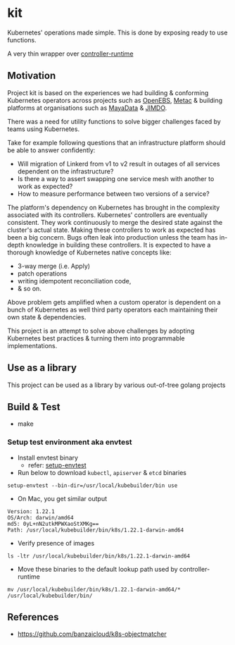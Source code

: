 # kit
Kubernetes' operations made simple. This is done by exposing ready to use
functions.

A very thin wrapper over [controller-runtime](https://github.com/kubernetes-sigs/controller-runtime)

## Motivation
Project kit is based on the experiences we had building & conforming Kubernetes
operators across projects such as [OpenEBS](https://github.com/openebs),
[Metac](https://github.com/AmitKumarDas/metac) & building platforms at 
organisations such as [MayaData](https://mayadata.io/) & 
[JIMDO](https://www.jimdo.com/).

There was a need for utility functions to solve bigger challenges faced by teams
using Kubernetes.

Take for example following questions that an infrastructure platform should be
able to answer confidently:

- Will migration of Linkerd from v1 to v2 result in outages of all services
  dependent on the infrastructure?
- Is there a way to assert swapping one service mesh with another to work as
  expected?
- How to measure performance between two versions of a service?

The platform's dependency on Kubernetes has brought in the complexity associated
with its controllers. Kubernetes' controllers are eventually consistent. They
work continuously to merge the desired state against the cluster's actual state.
Making these controllers to work as expected has been a big concern. Bugs often
leak into production unless the team has in-depth knowledge in building these
controllers. It is expected to have a thorough knowledge of Kubernetes native
concepts like:

- 3-way merge (i.e. Apply)
- patch operations
- writing idempotent reconciliation code,
- & so on.

Above problem gets amplified when a custom operator is dependent on a bunch of
Kubernetes as well third party operators each maintaining their own state &
dependencies.

This project is an attempt to solve above challenges by adopting Kubernetes best
practices & turning them into programmable implementations.

## Use as a library
This project can be used as a library by various out-of-tree golang projects

## Build & Test
- make

### Setup test environment aka envtest
- Install envtest binary
  - refer: [setup-envtest](https://github.com/kubernetes-sigs/controller-runtime/tree/v0.10.3/tools/setup-envtest)
- Run below to download `kubectl`, `apiserver` & `etcd` binaries
```shell
setup-envtest --bin-dir=/usr/local/kubebuilder/bin use
```
- On Mac, you get similar output
```shell
Version: 1.22.1
OS/Arch: darwin/amd64
md5: 0yL+nN2utkMPWXaoStXMKg==
Path: /usr/local/kubebuilder/bin/k8s/1.22.1-darwin-amd64
```
- Verify presence of images
```shell
ls -ltr /usr/local/kubebuilder/bin/k8s/1.22.1-darwin-amd64
```
- Move these binaries to the default lookup path used by controller-runtime
```shell
mv /usr/local/kubebuilder/bin/k8s/1.22.1-darwin-amd64/* /usr/local/kubebuilder/bin/
```

## References
- https://github.com/banzaicloud/k8s-objectmatcher
